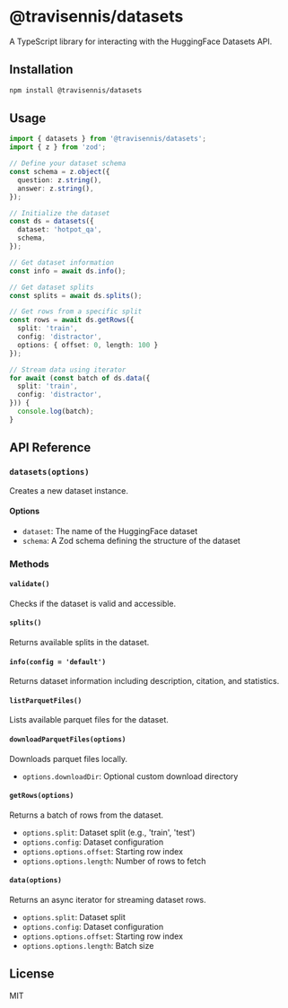 # @travisennis/datasets

A TypeScript library for interacting with the HuggingFace Datasets API.

## Installation

```bash
npm install @travisennis/datasets
```

## Usage

```typescript
import { datasets } from '@travisennis/datasets';
import { z } from 'zod';

// Define your dataset schema
const schema = z.object({
  question: z.string(),
  answer: z.string(),
});

// Initialize the dataset
const ds = datasets({
  dataset: 'hotpot_qa',
  schema,
});

// Get dataset information
const info = await ds.info();

// Get dataset splits
const splits = await ds.splits();

// Get rows from a specific split
const rows = await ds.getRows({
  split: 'train',
  config: 'distractor',
  options: { offset: 0, length: 100 }
});

// Stream data using iterator
for await (const batch of ds.data({
  split: 'train',
  config: 'distractor',
})) {
  console.log(batch);
}
```

## API Reference

### `datasets(options)`

Creates a new dataset instance.

#### Options
- `dataset`: The name of the HuggingFace dataset
- `schema`: A Zod schema defining the structure of the dataset

### Methods

#### `validate()`
Checks if the dataset is valid and accessible.

#### `splits()`
Returns available splits in the dataset.

#### `info(config = 'default')`
Returns dataset information including description, citation, and statistics.

#### `listParquetFiles()`
Lists available parquet files for the dataset.

#### `downloadParquetFiles(options)`
Downloads parquet files locally.
- `options.downloadDir`: Optional custom download directory

#### `getRows(options)`
Returns a batch of rows from the dataset.
- `options.split`: Dataset split (e.g., 'train', 'test')
- `options.config`: Dataset configuration
- `options.options.offset`: Starting row index
- `options.options.length`: Number of rows to fetch

#### `data(options)`
Returns an async iterator for streaming dataset rows.
- `options.split`: Dataset split
- `options.config`: Dataset configuration
- `options.options.offset`: Starting row index
- `options.options.length`: Batch size

## License

MIT
